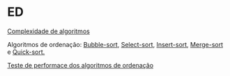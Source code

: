 # ED
[Complexidade de algoritmos]()

Algoritmos de ordenação: [Bubble-sort](), [Select-sort](), [Insert-sort](), [Merge-sort]() e [Quick-sort.]()

[Teste de performace dos algoritmos de ordenação]()

